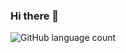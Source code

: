 ### Hi there 👋

<img alt="GitHub language count" src="https://img.shields.io/github/languages/count/broisKhalkov/profile?style=for-the-badge">

<!--
**BorisKhalkov/BorisKhalkov** is a ✨ _special_ ✨ repository because its `README.md` (this file) appears on your GitHub profile.

Here are some ideas to get you started:

- 🔭 I’m currently working on ...
- 🌱 I’m currently learning ...
- 👯 I’m looking to collaborate on ...
- 🤔 I’m looking for help with ...
- 💬 Ask me about ...
- 📫 How to reach me: ...
- 😄 Pronouns: ...
- ⚡ Fun fact: ...
-->

